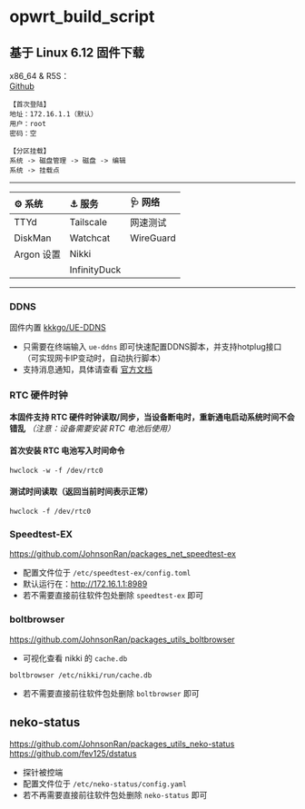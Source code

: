# opwrt_build_script

## 基于 Linux 6.12 固件下载

x86_64 & R5S：  
[Github](https://github.com/JohnsonRan/opwrt_build_script/releases)

```text
【首次登陆】
地址：172.16.1.1（默认）
用户：root
密码：空

【分区挂载】
系统 -> 磁盘管理 -> 磁盘 -> 编辑
系统 -> 挂载点
```

---------------

|⚙️ 系统 | ⚓ 服务  | 🩺 网络  |
|  :----  |  :----  | :----  |
| TTYd | Tailscale | 网速测试 |
| DiskMan | Watchcat | WireGuard |
| Argon 设置 | Nikki ||
|| InfinityDuck ||

---------------

### DDNS

固件内置 [kkkgo/UE-DDNS](https://github.com/kkkgo/UE-DDNS)

- 只需要在终端输入 `ue-ddns` 即可快速配置DDNS脚本，并支持hotplug接口（可实现网卡IP变动时，自动执行脚本）
- 支持消息通知，具体请查看 [官方文档](https://blog.03k.org/post/ue-ddns.html#%E8%87%AA%E5%AE%9A%E4%B9%89%E9%80%89%E9%A1%B9%E5%92%8C%E6%B6%88%E6%81%AF%E9%80%9A%E7%9F%A5)

### RTC 硬件时钟

**本固件支持 RTC 硬件时钟读取/同步，当设备断电时，重新通电启动系统时间不会错乱** *（注意：设备需要安装 RTC 电池后使用）*

#### 首次安装 RTC 电池写入时间命令

```shell
hwclock -w -f /dev/rtc0
```

#### 测试时间读取（返回当前时间表示正常）

```shell
hwclock -f /dev/rtc0
```

### Speedtest-EX

<https://github.com/JohnsonRan/packages_net_speedtest-ex>

- 配置文件位于 `/etc/speedtest-ex/config.toml`
- 默认运行在：<http://172.16.1.1:8989>
- 若不需要直接前往软件包处删除 `speedtest-ex` 即可

### boltbrowser

<https://github.com/JohnsonRan/packages_utils_boltbrowser>

- 可视化查看 nikki 的 `cache.db`

```shell
boltbrowser /etc/nikki/run/cache.db
```

- 若不需要直接前往软件包处删除 `boltbrowser` 即可

## neko-status

<https://github.com/JohnsonRan/packages_utils_neko-status>  
<https://github.com/fev125/dstatus>

- 探针被控端
- 配置文件位于 `/etc/neko-status/config.yaml`
- 若不再需要直接前往软件包处删除 `neko-status` 即可
